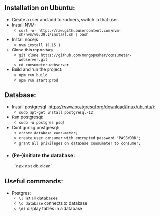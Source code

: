<h2>Installation on Ubuntu:</h2>

- Create a user and add to sudoers, switch to that user.
- Install NVM:
  - `curl -o- https://raw.githubusercontent.com/nvm-sh/nvm/v0.39.1/install.sh | bash`
- Install nodejs
  - `nvm install 16.15.1`
- Clone this repository
  - `git clone https://github.com/mongopusher/consumeter-webserver.git`
  - `cd consumeter-webserver`
- Build and run the project:
  - `npm run build`
  - `npm run start:prod`

<h2>Database:</h2>

- Install postgresql (https://www.postgresql.org/download/linux/ubuntu/):
  - `sudo apt-get install postgresql-12`
- Run postgresql:
  - `sudo -u postgres psql`
- Configuring postgresql:
  - `create database consumeter;`
  - `create user consumer with encrypted password 'PASSWORD';`
  - `grant all privileges on database consumeter to consumer;`
- <h3>(Re-)initiate the database:</h2>
  - `npx nps db.clean`

<h2>Useful commands: </h2>

- Postgres:
  - `\l` list all databases
  - `\c database` connects to database
  - `\dt` display tables in a database